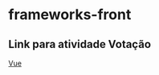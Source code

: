 # frameworks-front
## Link para atividade Votação
[Vue](https://www.chromatic.com/library?appId=60df0f0c887198003bda15fb&buildNumber=3)
